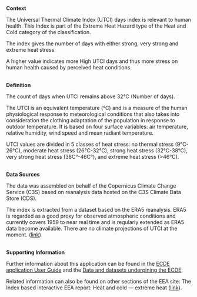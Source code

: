 <br />**Context**

The Universal Thermal Climate Index (UTCI) days index is relevant to human health. This Index is part of the Extreme Heat Hazard type of the Heat and Cold category of the classification.

The index gives the number of days with either strong, very strong and extreme heat stress.

A higher value indicates more High UTCI days and thus more stress on human health caused by perceived heat conditions.

<br />**Definition**

The count of days when UTCI remains above 32°C (Number of days).

The UTCI is an equivalent temperature (°C) and is a measure of the human physiological response to meteorological conditions that also takes into consideration the clothing adaptation of the population in response to outdoor temperature. It is based on four surface variables: air temperature, relative humidity, wind speed and mean radiant temperature.

UTCI values are divided in 5 classes of heat stress: no thermal stress (9°C-26°C), moderate heat stress (26°C-32°C), strong heat stress (32°C-38°C), very strong heat stress (38C°-46C°), and extreme heat stress (>46°C).

<br />**Data Sources**

The data was assembled on behalf of the Copernicus Climate Change Service (C3S) based on reanalysis data hosted on the C3S Climate Data Store (CDS).

The index is extracted from a dataset based on the ERA5 reanalysis. ERA5 is regarded as a good proxy for observed atmospheric conditions and currently covers 1959 to near real time and is regularly extended as ERA5 data become available. There are no climate projections of UTCI at the moment.
([link](https://cds.climate.copernicus.eu/cdsapp#!/dataset/derived-utci-historical))

<br />**Supporting Information**

Further information about this application can be found in the [ECDE application User Guide](https://confluence.ecmwf.int/display/ECDE/1.+Interactive+European+Climate+Data+Explorer%3A+User+Guide) and the [Data and datasets underpining the ECDE](https://confluence.ecmwf.int/display/ECDE/2.+ECDE+indicators+and+input+datasets).

Related information can also be found on other sections of the EEA site:
The Index based interactive EEA report: Heat and cold — extreme heat ([link](https://www.eea.europa.eu/publications/europes-changing-climate-hazards-1/heat-and-cold/heat-and-cold-extreme-heat)).
